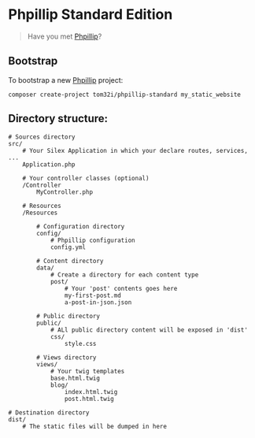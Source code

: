 # Phpillip Standard Edition

> Have you met [Phpillip](https://github.com/Tom32i/phpillip)?

## Bootstrap

To bootstrap a new [Phpillip](https://github.com/Tom32i/phpillip) project:

    composer create-project tom32i/phpillip-standard my_static_website

## Directory structure:

```
# Sources directory
src/
    # Your Silex Application in which your declare routes, services, ...
    Application.php

    # Your controller classes (optional)
    /Controller
        MyController.php

    # Resources
    /Resources

        # Configuration directory
        config/
            # Phpillip configuration
            config.yml

        # Content directory
        data/
            # Create a directory for each content type
            post/
                # Your 'post' contents goes here
                my-first-post.md
                a-post-in-json.json

        # Public directory
        public/
            # ALl public directory content will be exposed in 'dist'
            css/
                style.css

        # Views directory
        views/
            # Your twig templates
            base.html.twig
            blog/
                index.html.twig
                post.html.twig

# Destination directory
dist/
    # The static files will be dumped in here

```
